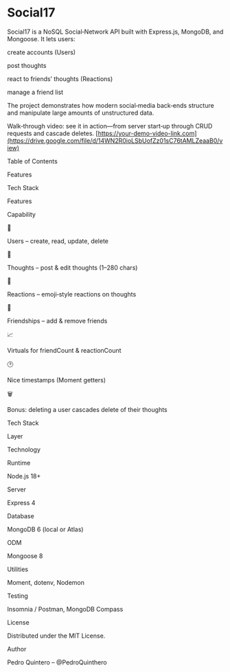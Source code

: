 # Social17


Social17 is a NoSQL Social‑Network API built with Express.js, MongoDB, and Mongoose.  It lets users:

create accounts (Users)

post thoughts

react to friends’ thoughts (Reactions)

manage a friend list

The project demonstrates how modern social‑media back‑ends structure and manipulate large amounts of unstructured data.

Walk‑through video: see it in action—from server start‑up through CRUD requests and cascade deletes. [https://your-demo-video-link.com](https://drive.google.com/file/d/14WN2R0ioLSbUofZz01sC76tAMLZeaaB0/view)

Table of Contents

Features

Tech Stack

Features



Capability

👤

Users – create, read, update, delete

💭

Thoughts – post & edit thoughts (1–280 chars)

🔄

Reactions – emoji‑style reactions on thoughts

🤝

Friendships – add & remove friends

📈

Virtuals for friendCount & reactionCount

🕑

Nice timestamps (Moment getters)

🗑️

Bonus: deleting a user cascades delete of their thoughts

Tech Stack

Layer

Technology

Runtime

Node.js 18+

Server

Express 4

Database

MongoDB 6 (local or Atlas)

ODM

Mongoose 8

Utilities

Moment, dotenv, Nodemon

Testing

Insomnia / Postman, MongoDB Compass




License

Distributed under the MIT License.

Author

Pedro Quintero – @PedroQuinthero
